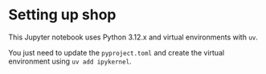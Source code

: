 # Setting up shop

This Jupyter notebook uses Python 3.12.x and virtual environments with `uv`.

You just need to update the `pyproject.toml` and create the virtual environment using `uv add ipykernel`.

